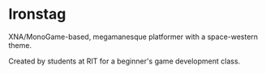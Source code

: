 Ironstag
========

XNA/MonoGame-based, megamanesque platformer with a space-western theme.

Created by students at RIT for a beginner's game development class.
